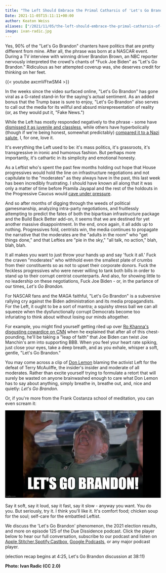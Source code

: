 ```yaml
---
title: "The Left Should Embrace the Primal Catharsis of 'Let's Go Brandon'"
Date: 2021-11-05T15:11:11+00:00
author: Keaton Weiss
aliases: ["/2021/11/05/the-left-should-embrace-the-primal-catharsis-of-lets-go-brandon"]
image: ivan-radic.jpg
---
```


Yes, 90% of the "Let's Go Brandon" chanters have politics that are pretty different from mine. After all, the phrase was born at a NASCAR event. During a TV interview with winning driver Brandon Brown, an NBC reporter nervously interpreted the crowd's chants of "Fuck Joe Biden" as "Let's Go Brandon." Ridiculous as her attempted coverup was, she deserves credit for thinking on her feet.

{{< youtube axcmVFtwSM4 >}}

In the weeks since the video surfaced online, "Let's Go Brandon" has gone viral as a G-rated stand-in for the saying's actual sentiment. As an added bonus that the Trump base is sure to enjoy, "Let's Go Brandon" also serves to call out the media for its willful and absurd misrepresentation of reality (or, as they would put it, "Fake News.")

While the Left has mostly responded negatively to the phrase - some have [dismissed it as juvenile and classless](https://twitter.com/RonFilipkowski/status/1454108075670003720?ref_src=twsrc%5Etfw%7Ctwcamp%5Etweetembed%7Ctwterm%5E1454108075670003720%7Ctwgr%5E%7Ctwcon%5Es1_&ref_url=https%3A%2F%2Fwww.dailykos.com%2Fstory%2F2021%2F11%2F1%2F2061463%2F--Let-s-go-Brandon-The-GOP-s-latest-jab-at-Joe-Biden-why-it-s-trending-and-what-it-means), while others have hyperbolically (though if we're being honest, somewhat predictably) [compared it to a Nazi salute](https://twitter.com/TristanSnell/status/1454801643824979969?s=20), I, for one, love it.

It's everything the Left used to be: it's mass politics, it's grassroots, it's transgressive in ironic and humorous fashion. But perhaps more importantly, it's cathartic in its simplicity and emotional honesty.

As a Leftist who's spent the past few months holding out hope that House progressives would hold the line on infrastructure negotiations and not capitulate to the "moderates" as they always have in the past, this last week has been incredibly frustrating. I should have known all along that it was only a matter of time before Pramila Jayapal and the rest of the holdouts in the Progressive Caucus would [cave under pressure](https://news.yahoo.com/joe-manchin-won-progressives-folded-040702521.html).

And so after months of digging through the weeds of political gamesmanship, analyzing intra-party negotiations, and fruitlessly attempting to predict the fates of both the bipartisan infrastructure package and the Build Back Better add-on, it seems that we are destined for yet another massive disappointment. In the end, once again, it all adds up to nothing. Progressives fold, centrists win, the media continues to propagate the narrative that the moderates are the "adults in the room" who "get things done," and that Lefties are "pie in the sky," "all talk, no action," blah, blah, blah.

It all makes you want to just throw your hands up and say 'fuck it all.' Fuck the craven "moderates" who withhold even the smallest plate of crumbs from their constituents so as not to upset their corporate donors. Fuck the feckless progressives who were never willing to tank both bills in order to stand up to their corrupt centrist counterparts. And also, for showing little to no leadership on these negotiations, Fuck Joe Biden - or, in the parlance of our times, *Let's Go Brandon.*

For NASCAR fans and the MAGA faithful, "Let's Go Brandon" is a subversive rallying cry against the Biden administration and its media propagandists. For the Left, it ought to be a sort of mantra; a squishy stress ball we can all squeeze when the dysfunctionally corrupt Democrats become too infuriating to think about without losing our minds altogether.

For example, you might find yourself getting riled up over [Ro Khanna's disgusting cowardice on CNN](https://twitter.com/JoshNBCNews/status/1455296630085890051) when he explained that after all of this chest-pounding, he'll be taking a "leap of faith" that Joe Biden can twist Joe Manchin's arm into supporting BBB. When you feel your heart rate spiking, just close your eyes, take a deep breath, and as you exhale, whisper a soft, gentle, "Let's Go Brandon."

You may come across a clip of [Don Lemon](https://twitter.com/TezlynFigaro/status/1456446125381140489) blaming the activist Left for the defeat of Terry McAuliffe, the insider's insider and moderate of all moderates. Rather than excite yourself trying to formulate a retort that will surely be wasted on anyone brainwashed enough to care what Don Lemon has to say about anything, simply breathe in, breathe out, and, nice and quietly: *Let's Go Brandon.*

Or, if you're more from the Frank Costanza school of meditation, you can even scream it:

![](image.jpg)

Say it soft, say it loud, say it fast, say it slow - anyway you want. You do you. But seriously, try it. I think you'll like it. It's comfort food; chicken soup for the soul; self-care for the embattled Leftist.

We discuss the 'Let's Go Brandon' phenomenon, the 2021 election results, and more on episode 125 of the Due Dissidence podcast. Click the player below to hear our full conversation, subscribe to our podcast and listen on [Apple,](https://podcasts.apple.com/us/podcast/due-dissidence/id1457244081)[Stitcher](https://www.stitcher.com/podcast/due-dissidence)[,](https://podcasts.apple.com/us/podcast/due-dissidence/id1457244081)[Spotify](https://open.spotify.com/show/3jDky0r8Cg0vlYuORwWhaE)[,](https://podcasts.apple.com/us/podcast/due-dissidence/id1457244081)[Castbox](https://castbox.fm/channel/Due-Dissidence%7D-id2086184?country=us)[,](https://podcasts.apple.com/us/podcast/due-dissidence/id1457244081) [Google Podcasts](https://podcasts.google.com/feed/aHR0cHM6Ly9mZWVkcy5zb3VuZGNsb3VkLmNvbS91c2Vycy9zb3VuZGNsb3VkOnVzZXJzOjYwNjI5Njg0NC9zb3VuZHMucnNz), or any major podcast player.

(election recap begins at 4:25, Let's Go Brandon discussion at 38:11)

**Photo: Ivan Radic (CC 2.0)**
